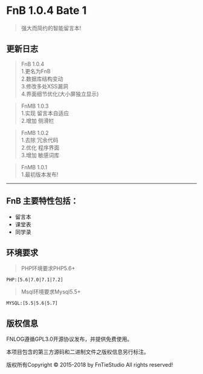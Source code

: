 
FnB 1.0.4 Bate 1
===========================
>强大而简约的智能留言本!

**更新日志**
----
>FnB 1.0.4
<br/>1.更名为FnB
<br/>2.数据库结构变动
<br/>3.修改多处XSS漏洞
<br/>4.界面细节优化(大小屏独立显示)


>FnMB 1.0.3
<br/>1.实现 留言本自适应
<br/>2.增加 侧滑栏

>FnMB 1.0.2
<br/>1.去除 冗余代码
<br/>2.优化 程序界面
<br/>3.增加 敏感词库

>FnMB 1.0.1 
<br/>1.最初版本发布!
----
## FnB 主要特性包括：

 + 留言本
 + 课堂表
 + 同学录

## 环境要求
> PHP环境要求PHP5.6+
 ~~~
 PHP:[5.6|7.0|7.1|7.2]
 ~~~
> Msql环境要求Mysql5.5+
 ~~~
 MYSQL:[5.5|5.6|5.7]
 ~~~

## 版权信息
FNLOG遵循GPL3.0开源协议发布，并提供免费使用。

本项目包含的第三方源码和二进制文件之版权信息另行标注。

版权所有Copyright © 2015-2018 by FnTieStudio All rights reserved!
